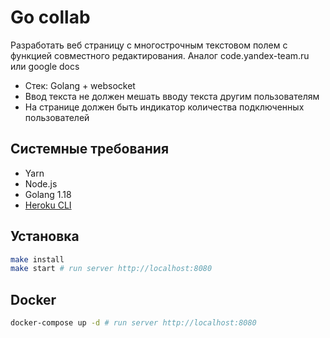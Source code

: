 # Go collab

Разработать веб страницу с многострочным текстовом полем с функцией совместного редактирования.
Аналог code.yandex-team.ru или google docs

- Стек: Golang + websocket
- Ввод текста не должен мешать вводу текста другим пользователям
- На странице должен быть индикатор количества подключенных пользователей

## Системные требования

* Yarn
* Node.js
* Golang 1.18
* [Heroku CLI](https://devcenter.heroku.com/articles/heroku-cli#download-and-install)

## Установка

```sh
make install
make start # run server http://localhost:8080
```

## Docker

```sh
docker-compose up -d # run server http://localhost:8080
```
